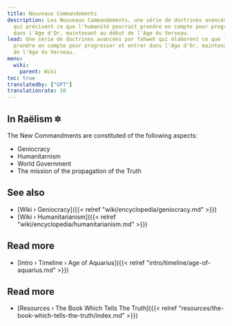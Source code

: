 ```yaml
---
title: Nouveaux Commandements
description: Les Nouveaux Commandements, une série de doctrines avancées par Yahweh
  qui précisent ce que l'humanité pourrait prendre en compte pour progresser et entrer
  dans l'Age d'Or, maintenant au début de l'Age du Verseau.
lead: Une série de doctrines avancées par Yahweh qui élaborent ce que l'humanité pourrait
  prendre en compte pour progresser et entrer dans l'Age d'Or, maintenant au début
  de l'Age du Verseau.
menu:
  wiki:
    parent: Wiki
toc: true
translatedby: ["GPT"]
translationrate: 10
---
```


## In Raëlism 🔯

The New Commandments are constituted of the following aspects:

- Geniocracy
- Humanitarnism
- World Government
- The mission of the propagation of the Truth

## See also

- [Wiki › Geniocracy]({{< relref "wiki/encyclopedia/geniocracy.md" >}})
- [Wiki › Humanitarianism]({{< relref "wiki/encyclopedia/humanitarianism.md" >}})

## Read more

- [Intro › Timeline › Age of Aquarius]({{< relref "intro/timeline/age-of-aquarius.md" >}})

## Read more

- [Resources › The Book Which Tells The Truth]({{< relref "resources/the-book-which-tells-the-truth/index.md" >}})
